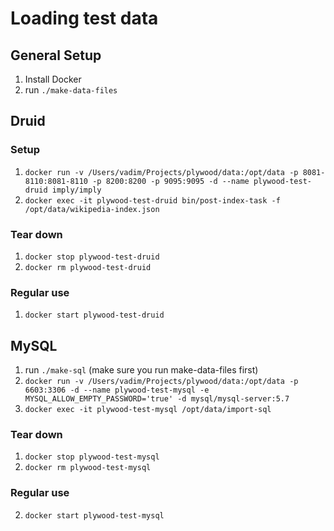 # Loading test data
## General Setup
1. Install Docker
1. run `./make-data-files`

## Druid

### Setup

1. `docker run -v /Users/vadim/Projects/plywood/data:/opt/data -p 8081-8110:8081-8110 -p 8200:8200 -p 9095:9095 -d --name plywood-test-druid imply/imply`
2. `docker exec -it plywood-test-druid bin/post-index-task -f /opt/data/wikipedia-index.json`

### Tear down

1. `docker stop plywood-test-druid`
2. `docker rm plywood-test-druid`

### Regular use

1. `docker start plywood-test-druid`

## MySQL

1. run `./make-sql` (make sure you run make-data-files first)
2. `docker run -v /Users/vadim/Projects/plywood/data:/opt/data -p 6603:3306 -d --name plywood-test-mysql -e MYSQL_ALLOW_EMPTY_PASSWORD='true' -d mysql/mysql-server:5.7`
3. `docker exec -it plywood-test-mysql /opt/data/import-sql`

### Tear down

1. `docker stop plywood-test-mysql`
2. `docker rm plywood-test-mysql`

### Regular use
2. `docker start plywood-test-mysql`

